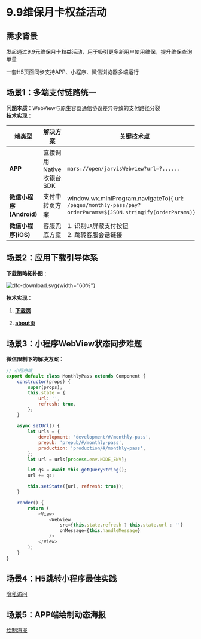 # 9.9维保月卡权益活动

## 需求背景

发起通过9.9元维保月卡权益活动，用于吸引更多新用户使用维保，提升维保查询单量

一套H5页面同步支持APP、小程序、微信浏览器多端运行

## 场景1：多端支付链路统一

**问题本质**：WebView与原生容器通信协议差异导致的支付路径分裂  
**技术实现**：

| 端类型                | 解决方案             | 关键技术点                                                                                                           |
|--------------------|------------------|-----------------------------------------------------------------------------------------------------------------|
| **APP**            | 直接调用Native收银台SDK | `mars://open/jarvisWebview?url=?......`                                                                         |
| **微信小程序(Android)** | 支付中转页方案          | window.wx.miniProgram.navigateTo({ url: `/pages/monthly-pass/pay?orderParams=${JSON.stringify(orderParams)}`}); |
| **微信小程序(iOS)**     | 客服兜底方案           | 1. 识别`UA`屏蔽支付按钮<br>2. 跳转客服会话链接                                                                                  |

## 场景2：应用下载引导体系

**下载策略拓扑图**：

![dfc-download.svg](/img/dfc-download.svg){width="60%"}

**技术实现**：

1. **[下载页](https://xdfcxiazai.souche.com/)**

2. **[about页](https://img.souche.com/bolt/9YyPYE8YlrHYTbKfvaKgC/bb86f4877dd95750fc050a9c2800533e.jpg
   )**

## 场景3：小程序WebView状态同步难题

**微信限制下的解决方案**：

```javascript
// 小程序端
export default class MonthlyPass extends Component {
    constructor(props) {
        super(props);
        this.state = {
            url: '',
            refresh: true,
        };
    }

    async setUrl() {
        let urls = {
            development: 'development/#/monthly-pass',
            prepub: 'prepub/#/monthly-pass',
            production: 'production/#/monthly-pass',
        };
        let url = urls[process.env.NODE_ENV];

        let qs = await this.getQueryString();
        url += qs;

        this.setState({url, refresh: true});
    }

    render() {
        return (
            <View>
                <WebView
                    src={this.state.refresh ? this.state.url : ''}
                    onMessage={this.handleMessage}
                />
            </View>
        );
    }
}
```

## 场景4：H5跳转小程序最佳实践

[隐私访问](https://www.yuque.com/fangxiang-rrcse/whgivz/xg2kxqwq0zl9z3fg)

## 场景5：APP端绘制动态海报

[绘制海报](draw-poster.md)

